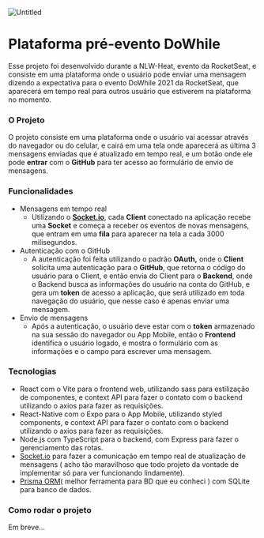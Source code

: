 ![Untitled](https://user-images.githubusercontent.com/57686218/139775413-7b6247ce-560c-48a9-bdeb-baa4a81ca7c6.png)

# Plataforma pré-evento DoWhile

Esse projeto foi desenvolvido durante a NLW-Heat, evento da RocketSeat, e consiste em uma plataforma onde o usuário pode enviar uma mensagem dizendo a expectativa para o evento DoWhile 2021 da RocketSeat, que aparecerá em tempo real para outros usuário que estiverem na plataforma no momento.

### **O Projeto**

O projeto consiste em uma plataforma onde o usuário vai acessar através do navegador ou do celular, e cairá em uma tela onde aparecerá as última 3 mensagens enviadas que é atualizado em tempo real, e um botão onde ele pode **entrar** com o **GitHub** para ter acesso ao formulário de envio de mensagens.

### Funcionalidades

- Mensagens em tempo real
    - Utilizando o **[Socket.io](http://socket.io)**, cada **Client** conectado na aplicação recebe uma **Socket** e começa a receber os eventos de novas mensagens, que entram em uma **fila** para aparecer na tela a cada 3000 milisegundos.
- Autenticação com o GitHub
    - A autenticação foi feita utilizando o padrão **OAuth,** onde o **Client** solicita uma autenticação para o **GitHub**, que retorna o código do usuário para o Client, e então envia do Client para o **Backend**, onde o Backend busca as informações do usuário na conta do GitHub, e gera um **token** de acesso a aplicação, que será utilizado em toda navegação do usuário, que nesse caso é apenas enviar uma mensagem.
- Envio de mensagens
    - Após a autenticação, o usuário deve estar com o **token** armazenado na sua sessão do navegador ou App Mobile, então o **Frontend** identifica o usuário logado, e mostra o formulário com as informações e o campo para escrever uma mensagem.
    

### Tecnologias

- React com o Vite para o frontend web, utilizando sass para estilização de componentes, e context API para fazer o contato com o backend utilizando o axios para fazer as requisições.
- React-Native com o Expo para o App Mobile, utilizando styled components, e context API para fazer o contato com o backend utilizando o axios para fazer as requisições.
- Node.js com TypeScript para o backend, com Express para fazer o gerenciamento das rotas.
- [Socket.io](http://Socket.io) para fazer a comunicação em tempo real de atualização de mensagens ( acho tão maravilhoso que todo projeto da vontade de implementar só para ver funcionando lindamente).
- [Prisma ORM](https://prisma.io)( melhor ferramenta para BD que eu conheci ) com SQLite para banco de dados.

### Como rodar o projeto

Em breve...
